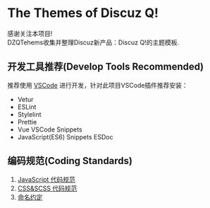 # The Themes of Discuz Q!  
感谢关注本项目!  
DZQTehems收集并整理Discuz新产品：Discuz Q!的主题模板.  

## 开发工具推荐(Develop Tools Recommended)  
推荐使用 [VSCode](https://code.visualstudio.com/) 进行开发，针对此项目VSCode插件推荐安装：
- Vetur
- ESLint
- Stylelint
- Prettie
- Vue VSCode Snippets
- JavaScript(ES6) Snippets ESDoc  

## 编码规范(Coding Standards)  
1. [JavaScript 代码规范](./.github/JAVASCRIPT_STYLE.md)
2. [CSS&SCSS 代码规范](./.github/CSS_STYLE.md)
3. [命名约定](./.github/NAMING.md)  
